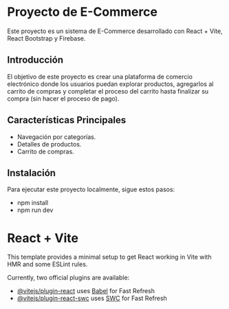 # Proyecto de E-Commerce

Este proyecto es un sistema de E-Commerce desarrollado con React + Vite, React Bootstrap y Firebase.

## Introducción

El objetivo de este proyecto es crear una plataforma de comercio electrónico donde los usuarios puedan explorar productos, agregarlos al carrito de compras y completar el proceso del carrito hasta finalizar su compra (sin hacer el proceso de pago).

## Características Principales

- Navegación por categorías.
- Detalles de productos.
- Carrito de compras.

## Instalación

Para ejecutar este proyecto localmente, sigue estos pasos:

- npm install
- npm run dev

# React + Vite

This template provides a minimal setup to get React working in Vite with HMR and some ESLint rules.

Currently, two official plugins are available:

- [@vitejs/plugin-react](https://github.com/vitejs/vite-plugin-react/blob/main/packages/plugin-react/README.md) uses [Babel](https://babeljs.io/) for Fast Refresh
- [@vitejs/plugin-react-swc](https://github.com/vitejs/vite-plugin-react-swc) uses [SWC](https://swc.rs/) for Fast Refresh
